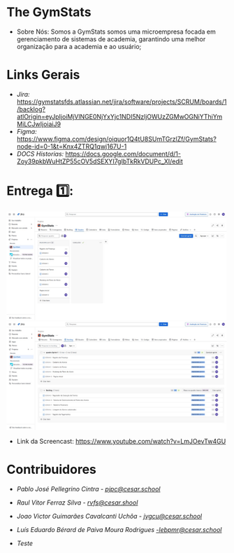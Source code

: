 # The GymStats

- Sobre Nós:
Somos a GymStats somos uma microempresa focada em gerenciamento de sistemas de academia, garantindo uma melhor organização para a academia e ao usuário;
  





# Links Gerais

- *Jira:*  https://gymstatsfds.atlassian.net/jira/software/projects/SCRUM/boards/1/backlog?atlOrigin=eyJpIjoiMjVlNGE0NjYxYjc1NDI5NzljOWUzZGMwOGNiYThiYmMiLCJwIjoiaiJ9
- *Figma:* https://www.figma.com/design/oiquor1Q4tU8SUmTGrzlZf/GymStats?node-id=0-1&t=Knx4ZTRQ1qwj167U-1
- *DOCS Historias:* https://docs.google.com/document/d/1-Zoy39pkbWuHtZP55cOV5dSEXYI7gIbTkRkVDUPc_XI/edit
# Entrega 1️⃣:
![alt text](<assets/WhatsApp Image 2025-03-17 at 14.17.02.jpeg>) 
![alt text](<assets/WhatsApp Image 2025-03-17 at 14.16.47.jpeg>)
- Link da Screencast: https://www.youtube.com/watch?v=LmJOevTw4GU
  



# Contribuidores

- *Pablo José Pellegrino Cintra - pjpc@cesar.school*

- *Raul Vitor Ferraz Silva - rvfs@cesar.shool*

- *Joao Victor Guimarães Cavalcanti Uchôa - jvgcu@cesar.school*

- *Luís Eduardo Bérard de Paiva Moura Rodrigues -lebpmr@cesar.school*

- *Teste*